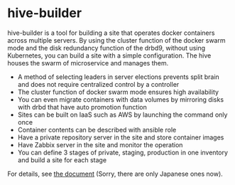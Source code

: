 # hive-builder

hive-builder is a tool for building a site that operates docker containers across multiple servers. By using the cluster function of the docker swarm mode and the disk redundancy function of the drbd9, without using Kubernetes, you can build a site with a simple configuration.
The hive houses the swarm of microservice and manages them.

- A method of selecting leaders in server elections prevents split brain and does not require centralized control by a controller
- The cluster function of docker swarm mode ensures high availability
- You can even migrate containers with data volumes by mirroring disks with drbd that have auto promotion function
- Sites can be built on IaaS such as AWS by launching the command only once
- Container contents can be described with ansible role
- Have a private repository server in the site and store container images
- Have Zabbix server in the site and monitor the operation
- You can define 3 stages of private, staging, production in one inventory and build a site for each stage

For details, see [the document](https://hive-builder.readthedocs.io/) (Sorry, there are only Japanese ones now).
